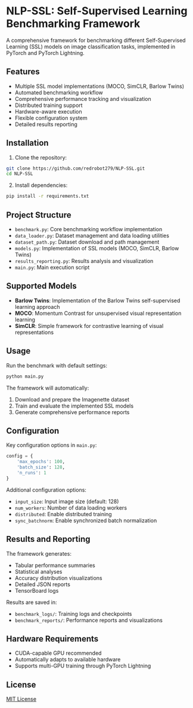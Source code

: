 # NLP-SSL: Self-Supervised Learning Benchmarking Framework

A comprehensive framework for benchmarking different Self-Supervised Learning (SSL) models on image classification tasks, implemented in PyTorch and PyTorch Lightning.

## Features

- Multiple SSL model implementations (MOCO, SimCLR, Barlow Twins)
- Automated benchmarking workflow
- Comprehensive performance tracking and visualization
- Distributed training support
- Hardware-aware execution
- Flexible configuration system
- Detailed results reporting

## Installation

1. Clone the repository:
```bash
git clone https://github.com/redrobot279/NLP-SSL.git
cd NLP-SSL
```

2. Install dependencies:
```bash
pip install -r requirements.txt
```

## Project Structure

- `benchmark.py`: Core benchmarking workflow implementation
- `data_loader.py`: Dataset management and data loading utilities
- `dataset_path.py`: Dataset download and path management
- `models.py`: Implementation of SSL models (MOCO, SimCLR, Barlow Twins)
- `results_reporting.py`: Results analysis and visualization
- `main.py`: Main execution script

## Supported Models

- **Barlow Twins**: Implementation of the Barlow Twins self-supervised learning approach
- **MOCO**: Momentum Contrast for unsupervised visual representation learning
- **SimCLR**: Simple framework for contrastive learning of visual representations

## Usage

Run the benchmark with default settings:

```python
python main.py
```

The framework will automatically:
1. Download and prepare the Imagenette dataset
2. Train and evaluate the implemented SSL models
3. Generate comprehensive performance reports

## Configuration

Key configuration options in `main.py`:

```python
config = {
    'max_epochs': 100,
    'batch_size': 128,
    'n_runs': 1
}
```

Additional configuration options:
- `input_size`: Input image size (default: 128)
- `num_workers`: Number of data loading workers
- `distributed`: Enable distributed training
- `sync_batchnorm`: Enable synchronized batch normalization

## Results and Reporting

The framework generates:
- Tabular performance summaries
- Statistical analyses
- Accuracy distribution visualizations
- Detailed JSON reports
- TensorBoard logs

Results are saved in:
- `benchmark_logs/`: Training logs and checkpoints
- `benchmark_reports/`: Performance reports and visualizations

## Hardware Requirements

- CUDA-capable GPU recommended
- Automatically adapts to available hardware
- Supports multi-GPU training through PyTorch Lightning


## License

[MIT License](LICENSE)
